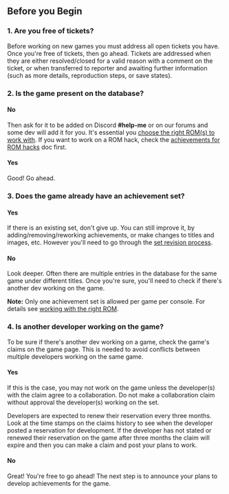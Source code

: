 ## Before you Begin

### 1. Are you free of tickets?

Before working on new games you must address all open tickets you have. Once you're free of tickets, then go ahead. Tickets are addressed when they are either resolved/closed for a valid reason with a comment on the ticket, or when transferred to reporter and awaiting further information (such as more details, reproduction steps, or save states).

### 2. Is the game present on the database?

#### No

Then ask for it to be added on Discord **#help-me** or on our forums and some dev will add it for you. It's essential you [choose the right ROM(s) to work with](Working-with-the-Right-ROM). If you want to work on a ROM hack, check the [achievements for ROM hacks](Achievements-for-ROM-hacks) doc first.

#### Yes

Good! Go ahead.

### 3. Does the game already have an achievement set?

#### Yes

If there is an existing set, don't give up. You can still improve it, by adding/removing/reworking achievements, or make changes to titles and images, etc. However you'll need to go through the [set revision process](Achievement-Set-Revisions).

#### No

Look deeper. Often there are multiple entries in the database for the same game under different titles. Once you're sure, you'll need to check if there's another dev working on the game.

**Note:** Only one achievement set is allowed per game per console. For details see [working with the right ROM](Working-with-the-Right-ROM).

### 4. Is another developer working on the game?

To be sure if there's another dev working on a game, check the game's claims on the game page. This is needed to avoid conflicts between multiple developers working on the same game.

#### Yes

If this is the case, you may not work on the game unless the developer(s) with the claim agree to a collaboration. Do not make a collaboration claim without approval the developer(s) working on the set.

Developers are expected to renew their reservation every three months. Look at the time stamps on the claims history to see when the developer posted a reservation for development. If the developer has not stated or renewed their reservation on the game after three months the claim will expire and then you can make a claim and post your plans to work.

#### No

Great! You're free to go ahead! The next step is to announce your plans to develop achievements for the game.

